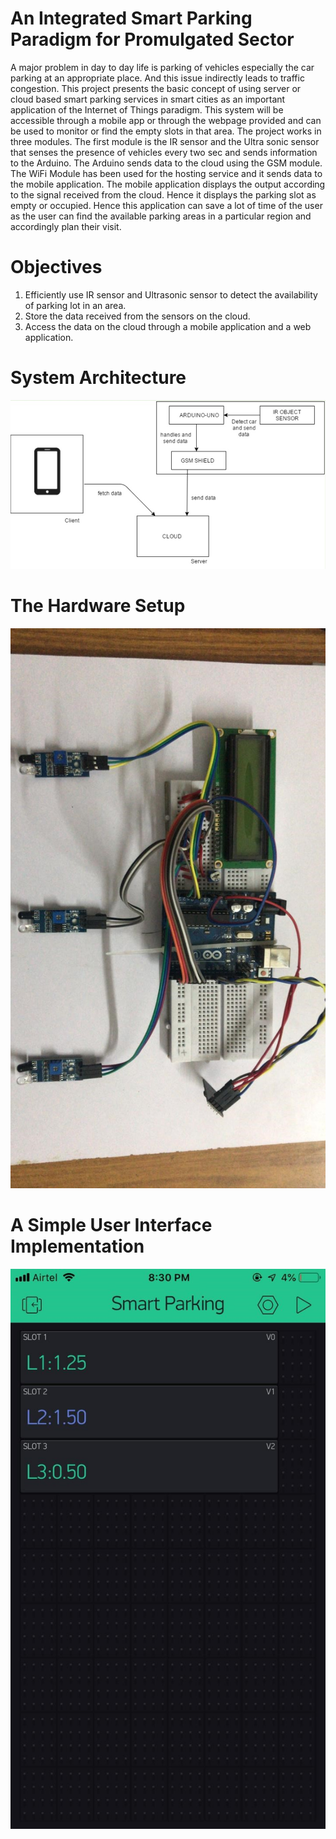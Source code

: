 # An Integrated Smart Parking Paradigm for Promulgated Sector 
A major problem in day to day life is parking of vehicles especially the car parking at an appropriate place. And this issue indirectly leads to traffic congestion. This project presents the basic concept of using server or cloud based smart parking services in smart cities as an important application of the Internet of Things paradigm. This system will be accessible through a mobile app or through the webpage provided and can be used to monitor or find the empty slots in that area. The project works in three modules. The first module is the IR sensor and the Ultra sonic sensor that senses the presence of vehicles every two sec and sends information to the Arduino. The Arduino sends data to the cloud using the GSM module. The WiFi Module has been used for the hosting service and it sends data to the mobile application. The mobile application displays the output according to the signal received from the cloud. Hence it displays the parking slot as empty or occupied. Hence this application can save a lot of time of the user as the user can find the available parking areas in a particular region and accordingly plan their visit.

# Objectives
1. Efficiently use IR sensor and Ultrasonic sensor to detect the availability of parking lot in an area. 
2. Store the data received from the sensors on the cloud. 
3. Access the data on the cloud through a mobile application and a web application.

# System Architecture
![Architecture](/Images/parking.jpg)

# The Hardware Setup
![hardware setup](/Images/hardware.jpg)

# A Simple User Interface Implementation
![parking](/Images/calculation.jpg)
